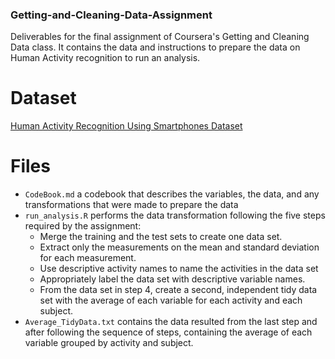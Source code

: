 ### Getting-and-Cleaning-Data-Assignment
Deliverables for the final assignment of Coursera's Getting and Cleaning Data class. It contains the data and instructions to prepare the data on Human Activity recognition to run an analysis.
# Dataset
[Human Activity Recognition Using Smartphones Dataset](https://d396qusza40orc.cloudfront.net/getdata%2Fprojectfiles%2FUCI%20HAR%20Dataset.zip)
# Files
* ```CodeBook.md``` a codebook that describes the variables, the data, and any transformations that were made to prepare the data
* ```run_analysis.R``` performs the data transformation following the five steps required by the assignment:
  *  Merge the training and the test sets to create one data set.
  *  Extract only the measurements on the mean and standard deviation for each measurement. 
  *  Use descriptive activity names to name the activities in the data set
  *  Appropriately label the data set with descriptive variable names. 
  *  From the data set in step 4, create a second, independent tidy data set with the average of each variable for each activity and each subject.
* ```Average_TidyData.txt``` contains the data resulted from the last step and after following the sequence of steps, containing the average of each variable grouped by activity and subject.  
